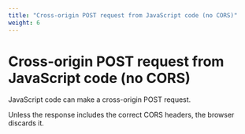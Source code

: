 ```yaml
---
title: "Cross-origin POST request from JavaScript code (no CORS)"
weight: 6
---
```


# Cross-origin POST request from JavaScript code (no CORS)

JavaScript code can make a cross-origin POST request.

Unless the response includes the correct CORS headers, the browser discards it.